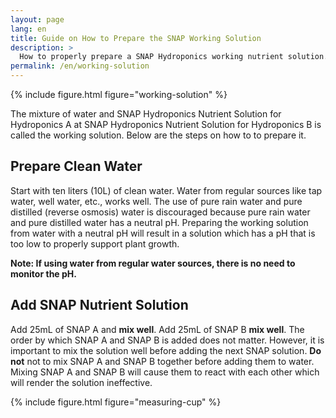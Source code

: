 ```yaml
---
layout: page
lang: en
title: Guide on How to Prepare the SNAP Working Solution
description: >
  How to properly prepare a SNAP Hydroponics working nutrient solution.
permalink: /en/working-solution
---
```


{% include figure.html figure="working-solution" %}

The mixture of water and SNAP Hydroponics Nutrient Solution for Hydroponics A
at SNAP Hydroponics Nutrient Solution for Hydroponics B is called the working
solution. Below are the steps on how to to prepare it.

## Prepare Clean Water

Start with ten liters (10L) of clean water. Water from regular sources like tap
water, well water, etc., works well. The use of pure rain water and pure
distilled (reverse osmosis) water is discouraged because pure rain water and
pure distilled water has a neutral pH. Preparing the working solution from
water with a neutral pH will result in a solution which has a pH that is too
low to properly support plant growth.

**Note: If using water from regular water sources, there is no need to monitor
the pH.**

## Add SNAP Nutrient Solution

Add 25mL of SNAP A and <strong>mix well</strong>. Add 25mL of SNAP B <strong>mix well</strong>.
The order by which SNAP A and SNAP B is added does not matter. However, it is
important to mix the solution well before adding the next SNAP solution. <strong>Do not</strong>
not to mix SNAP A and SNAP B together before adding them to water. Mixing SNAP A
and SNAP B will cause them to react with each other which will render the solution
ineffective.


{% include figure.html figure="measuring-cup" %}



